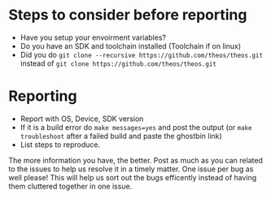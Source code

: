 # Steps to consider before reporting
* Have you setup your envoirment variables?
* Do you have an SDK and toolchain installed (Toolchain if on linux)
* Did you do ``git clone --recursive https://github.com/theos/theos.git`` instead of ``git clone https://github.com/theos/theos.git``

# Reporting
* Report with OS, Device, SDK version 
* If it is a build error do ``make messages=yes`` and post the output (or ``make troubleshoot`` after a failed build and paste the ghostbin link)
* List steps to reproduce.

The more information you have, the better. Post as much as you can related to the issues to help us resolve it in a timely matter. One issue per bug as well please! This will help us sort out the bugs efficently instead of having them cluttered together in one issue.
